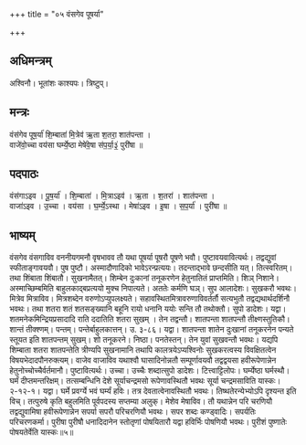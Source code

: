 +++
title = "०५ वंसगेव पूषर्या"

+++
## अधिमन्त्रम्
अश्विनौ। भूतांशः काश्यपः। त्रिष्टुप्।

## मन्त्रः
वंस॑गेव पूष॒र्या॑ शि॒म्बाता॑ मि॒त्रेव॑ ऋ॒ता श॒तरा॒ शात॑पन्ता ।  
वाजे॑वो॒च्चा वय॑सा घर्म्ये॒ष्ठा मेषे॑वे॒षा स॑प॒र्या॒३॒॑ पुरी॑षा ॥

## पदपाठः
वंस॑गाऽइव । पू॒ष॒र्या॑ । शि॒म्बाता॑ । मि॒त्राऽइव॑ । ऋ॒ता । श॒तरा॑ । शात॑पन्ता ।  
वाजा॑ऽइव । उ॒च्चा । वय॑सा । घ॒र्म्ये॒ऽस्था । मेषा॑ऽइव । इ॒षा । स॒प॒र्या॑ । पुरी॑षा ॥

## भाष्यम्
वंसगेव वंसगाविव वननीयगमनौ वृषभावव तौ यथा पूषर्या पूषरौ पूषणे भवौ। पुष्टावयवावित्यर्थः। तद्वद्युवां स्फीताङ्गावयवौ। पुष पुष्टौ। अस्मादौणादिको भावेऽरन्प्रत्ययः। तदन्ताद्भावे छन्दसीति यत्। तित्स्वरितम्। तथा शिंबाता शिंबातौ। सुखनामैतत्। शिम्बेन दुःकानां तनूकरणेन हेतुनातितं प्राप्तमिति। शिञ् निशाने। अस्माच्छिम्बमिति बाहुलकाद्बप्रत्ययो मुक्च निपात्यते। अततेः कर्मणि घञ्। सुप आलादेशः। सुखकरौ भवथः। मित्रेव मित्राविव। मित्रशब्देन वरुणोऽप्युपलक्ष्यते। सहावस्थितमित्रावरुणाविवर्तर्तौ सत्यभुतौ तद्वद्यथार्थदर्शिनौ भवथः। तथा शतरा शतं शतसङ्ख्यानि बहूनि रायो धनानि ययोः सन्ति तौ तथोक्तौ। सुपो डादेशः। यद्वा। शतमनेकमिन्द्रियप्रसादादि राति ददातिति शतरा सुखम् । तेन तद्वन्तौ। शातपन्ता शातपन्तौ तीक्ष्णस्तुतिकौ। शान्तं तीक्श्णम्। पन्तम्। पन्तेर्बाहुलकात्तन्। उ. ३-८६। यद्वा। शातपन्ता शातेन दुःखानां तनूकरनेन पन्यते स्तूयत इति शातपन्तम् सुखम्। शो तनूकरने। निष्ठा। पनतेस्तन्। तेन युवां सुखवन्तौ भवथः। यद्यपि शिम्बाता शतरा शातपन्तेति त्रीण्यपि सुखनामानि तथापि कालत्रयेऽप्यश्विनोः सुखकरत्वस्य विवक्षितत्वेन विषयभेदादपौनरुक्त्यम्। वाजेव वाजाविव यथाश्वौ घासादिनोन्नतौ सम्पूर्णावयवौ तद्वद्वयसा हवीरूपेणान्नेन हेतुनोच्चोच्चैर्वर्तमानौ। पुष्टावित्यर्थः। उच्चा। उच्चैः शब्दात्सुपो डादेशः। टित्त्वाट्टिलोपः। घर्म्येष्ठा घर्मस्थौ। घर्मं दीप्तमन्तरिक्षम्। तत्सम्बन्धिनि देशे सूर्याचन्द्रमसो रूपेणावस्थितौ भवथः सूर्या चन्द्रमसाविति यास्कः। २-१२-१। यद्वा। घर्मे प्रवर्ग्ये भवं घर्म्यं हविः। तत्र देवतात्वेनावस्थितौ भवथः। तिष्थतेरन्येभ्योऽपि दृश्यन्त इति विच्। तत्पुरुषे कृति बहुलमिति पूर्वपदस्य सप्तम्या अलुक्। मेशेव मेषाविव। तौ यथान्नेन परि चरणियौ तद्वद्युवामिषा हवीरूपेणान्नेन सपर्या सपरौ परिचरणियौ भवथः। सपर शब्दः कण्ड्वादिः। सपर्यतिः परिचरणकर्मा। पुरीषा पुरीषौ धनादिदानेन स्तोतृणां पोषयितारौ यद्वा हविर्भिः पोषणियौ भवथः। पुरीशं पुष्णातेः पोषयतेर्वेति यास्कः॥५॥